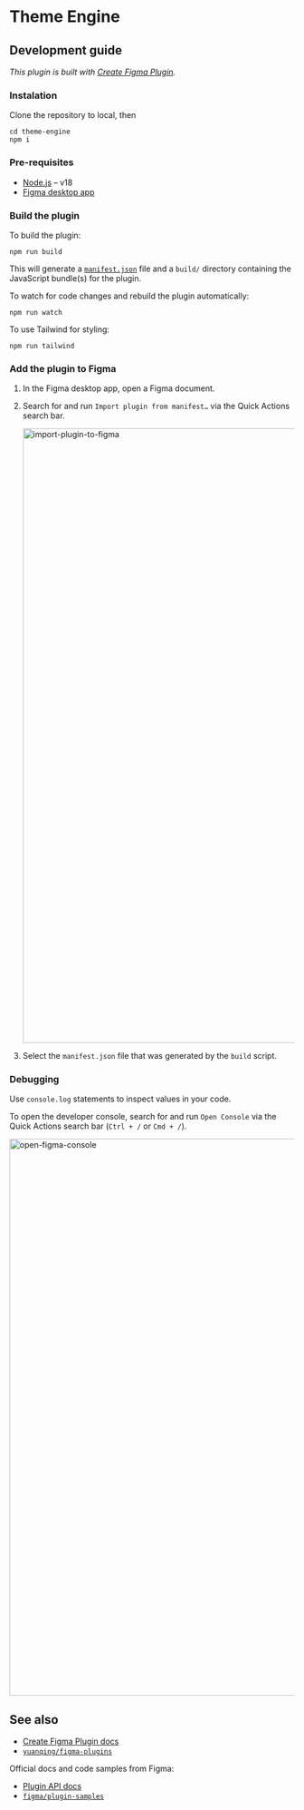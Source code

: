 # Theme Engine

## Development guide

_This plugin is built with [Create Figma Plugin](https://yuanqing.github.io/create-figma-plugin/)._

### Instalation

Clone the repository to local, then

```
cd theme-engine
npm i
```

### Pre-requisites

-   [Node.js](https://nodejs.org) – v18
-   [Figma desktop app](https://figma.com/downloads/)

### Build the plugin

To build the plugin:

```
npm run build
```

This will generate a [`manifest.json`](https://figma.com/plugin-docs/manifest/) file and a `build/` directory containing the JavaScript bundle(s) for the plugin.

To watch for code changes and rebuild the plugin automatically:

```
npm run watch
```

To use Tailwind for styling:

```
npm run tailwind
```

### Add the plugin to Figma

1. In the Figma desktop app, open a Figma document.
2. Search for and run `Import plugin from manifest…` via the Quick Actions search bar.

    <img width="1084" alt="import-plugin-to-figma" src="https://github.com/pbroom/react-figma-plugin/assets/116581966/e031eb11-1fec-43f4-9815-73a4240c59ba">

3. Select the `manifest.json` file that was generated by the `build` script.

### Debugging

Use `console.log` statements to inspect values in your code.

To open the developer console, search for and run `Open Console` via the Quick Actions search bar (`Ctrl + /` or `Cmd + /`).

<img width="982" alt="open-figma-console" src="https://github.com/pbroom/theme-engine/assets/116581966/fa3b26de-787f-430b-a3d7-d4890b323354">

## See also

-   [Create Figma Plugin docs](https://yuanqing.github.io/create-figma-plugin/)
-   [`yuanqing/figma-plugins`](https://github.com/yuanqing/figma-plugins#readme)

Official docs and code samples from Figma:

-   [Plugin API docs](https://figma.com/plugin-docs/)
-   [`figma/plugin-samples`](https://github.com/figma/plugin-samples#readme)
